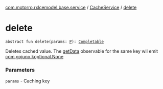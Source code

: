 [com.motorro.rxlcemodel.base.service](../index.md) / [CacheService](index.md) / [delete](./delete.md)

# delete

`abstract fun delete(params: `[`P`](index.md#P)`): `[`Completable`](http://reactivex.io/RxJava/2.x/javadoc/io/reactivex/Completable.html)

Deletes cached value.
The [getData](get-data.md) observable for the same key wil emit [com.gojuno.koptional.None](#)

### Parameters

`params` - Caching key